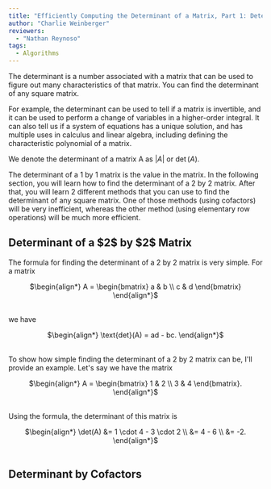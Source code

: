 ```yaml
---
title: "Efficiently Computing the Determinant of a Matrix, Part 1: Determinant By Cofactors"
author: "Charlie Weinberger"
reviewers:
  - "Nathan Reynoso"
tags:
  - Algorithms
---
```


The determinant is a number associated with a matrix that can be used to figure out many characteristics of that matrix. You can find the determinant of any square matrix.

For example, the determinant can be used to tell if a matrix is invertible, and it can be used to perform a change of variables in a higher-order integral. It can also tell us if a system of equations has a unique solution, and has multiple uses in calculus and linear algebra, including defining the characteristic polynomial of a matrix.

We denote the determinant of a matrix A as $|A|$ or $\det(A).$

The determinant of a $1$ by $1$ matrix is the value in the matrix. In the following section, you will learn how to find the determinant of a $2$ by $2$ matrix. After that, you will learn $2$ different methods that you can use to find the determinant of any square matrix. One of those methods (using cofactors) will be very inefficient, whereas the other method (using elementary row operations) will be much more efficient.

<h2>Determinant of a $2$ by $2$ Matrix</h2>

The formula for finding the determinant of a $2$ by $2$ matrix is very simple. For a matrix

<center>
$\begin{align*}
A = \begin{bmatrix} 
a & b \\
c & d 
\end{bmatrix}
\end{align*}$
</center>
<br>

we have

<center>
$\begin{align*}
\text{det}(A) = ad - bc.
\end{align*}$
</center>
<br>

To show how simple finding the determinant of a $2$ by $2$ matrix can be, I'll provide an example. Let's say we have the matrix

<center>
$\begin{align*}
A = \begin{bmatrix}
1 & 2 \\
3 & 4
\end{bmatrix}.
\end{align*}$
</center>
<br>

Using the formula, the determinant of this matrix is

<center>
$\begin{align*}
\det(A) &= 1 \cdot 4 - 3 \cdot 2 \\
  &= 4 - 6 \\
  &= -2.
\end{align*}$
</center>
<br>

<h2>Determinant by Cofactors</h2>
